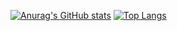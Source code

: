 
[![Anurag's GitHub stats](https://github-readme-stats.vercel.app/api?username=Ebenezr)](https://github.com/anuraghazra/github-readme-stats)
[![Top Langs](https://github-readme-stats.vercel.app/api/top-langs/?username=Ebenezr&layout=compact)](https://github.com/anuraghazra/github-readme-stats)
<!--

**Ebenezr/Ebenezr** is a ✨ _special_ ✨ repository because its `README.md` (this file) appears on your GitHub profile.

Here are some ideas to get you started:

- 🔭 I’m currently working on ...
- 🌱 I’m currently learning ...
- 👯 I’m looking to collaborate on ...
- 🤔 I’m looking for help with ...
- 💬 Ask me about ...
- 📫 How to reach me: ...
- 😄 Pronouns: ...
- ⚡ Fun fact: ...
-->
